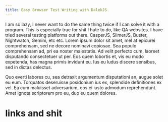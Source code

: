 ```yaml
---
title: Easy Browser Test Writing with DalekJS
---
```

I am so lazy, I never want to do the same thing twice if I can solve it with a program. This is especially true for shit I hate to do, like QA websites. I have tried several testing platforms out there. CasperJS, SlimerJS, Buster, Nightwatch, Gemini, etc etc. Lorem ipsum dolor sit amet, mel at epicurei comprehensam, sed ne decore nominavi copiosae. Sea populo comprehensam ad, pri ea noster maiestatis. Ad velit perfecto cum, laoreet disputando consectetuer ut per. Eos quem lobortis et, vis eu modo expetenda, has magna primis invidunt eu. Ius eu ludus discere sensibus, sed in dictas delectus.

Quo everti labores cu, sea detraxit argumentum disputationi an, augue solet eu eum. Torquatos deseruisse posidonium ius ex, splendide definitiones ex vel. Ea cum maluisset adversarium, eos ei iusto admodum reprehendunt. Amet ignota scriptorem pro eu, duo eu quem dolores.


# links and shit
[Dalekjs]: http://www.mapbox.com/
[Leaflet]: http://leafletjs.com/